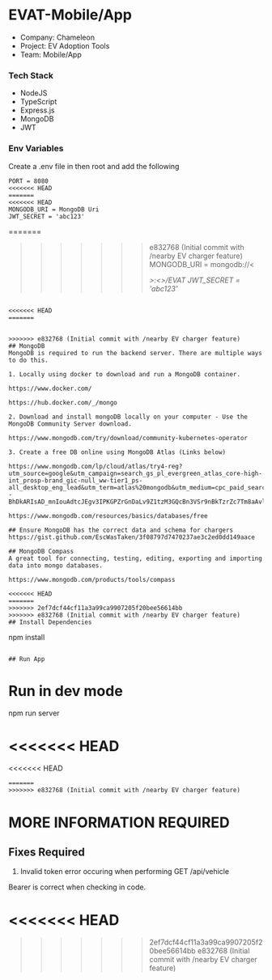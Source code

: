 # EVAT-Mobile/App
- Company: Chameleon
- Project: EV Adoption Tools
- Team: Mobile/App

### Tech Stack
- NodeJS
- TypeScript
- Express.js
- MongoDB
- JWT

### Env Variables

Create a .env file in then root and add the following

```
PORT = 8080
<<<<<<< HEAD
=======
<<<<<<< HEAD
MONGODB_URI = MongoDB Uri
JWT_SECRET = 'abc123'
```

=======
>>>>>>> e832768 (Initial commit with /nearby EV charger feature)
MONGODB_URI = mongodb://<<address>>:<<port>>/EVAT
JWT_SECRET = 'abc123'
```

<<<<<<< HEAD
=======


>>>>>>> e832768 (Initial commit with /nearby EV charger feature)
## MongoDB
MongoDB is required to run the backend server. There are multiple ways to do this.

1. Locally using docker to download and run a MongoDB container.

https://www.docker.com/

https://hub.docker.com/_/mongo 

2. Download and install mongoDB locally on your computer - Use the MongoDB Community Server download.

https://www.mongodb.com/try/download/community-kubernetes-operator 

3. Create a free DB online using MongoDB Atlas (Links below)

https://www.mongodb.com/lp/cloud/atlas/try4-reg?utm_source=google&utm_campaign=search_gs_pl_evergreen_atlas_core-high-int_prosp-brand_gic-null_ww-tier1_ps-all_desktop_eng_lead&utm_term=atlas%20mongodb&utm_medium=cpc_paid_search&utm_ad=p&utm_ad_campaign_id=22031347569&adgroup=173739098393&cq_cmp=22031347569&gad_source=1&gclid=Cj0KCQjwkN--BhDkARIsAD_mnIouAdtcJEgv3IPKGPZrGnDaLv9Z1tzM3GQcBn3VSr9nBkTzrZc7Tm8aAvltEALw_wcB 

https://www.mongodb.com/resources/basics/databases/free 

## Ensure MongoDB has the correct data and schema for chargers
https://gist.github.com/EscWasTaken/3f08797d7470237ae3c2ed0dd149aace

## MongoDB Compass 
A great tool for connecting, testing, editing, exporting and importing data into mongo databases.

https://www.mongodb.com/products/tools/compass 

<<<<<<< HEAD
=======
>>>>>>> 2ef7dcf44cf11a3a99ca9907205f20bee56614bb
>>>>>>> e832768 (Initial commit with /nearby EV charger feature)
## Install Dependencies

```
npm install

```

## Run App

```

# Run in dev mode

npm run server

<<<<<<< HEAD
=======
<<<<<<< HEAD
```
=======
>>>>>>> e832768 (Initial commit with /nearby EV charger feature)
```

# MORE INFORMATION REQUIRED

## Fixes Required

1. Invalid token error occuring when performing GET /api/vehicle

Bearer is correct when checking in code.

<<<<<<< HEAD
=======
>>>>>>> 2ef7dcf44cf11a3a99ca9907205f20bee56614bb
>>>>>>> e832768 (Initial commit with /nearby EV charger feature)
